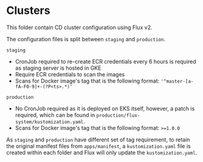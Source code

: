# Clusters

This folder contain CD cluster configuration using Flux v2.

The configuration files is split between `staging` and `production`.

`staging`
- CronJob required to re-create ECR credentials every 6 hours is required as staging server is hosted in GKE
- Require ECR credentials to scan the images
- Scans for Docker image's tag that is the following format: `'^master-[a-fA-F0-9]+-(?P<ts>.*)'`

`production`
- No CronJob required as it is deployed on EKS itself, however, a patch is required, which can be found in `production/flux-system/kustomization.yaml`.
- Scans for Docker image's tag that is the following format: `>=1.0.0`

As `staging` and `production` have different set of tag requirement, to retain the original manifest files from `apps/manifest`, a `kustomization.yaml` file is created within each folder and Flux will only update the `kustomization.yaml`.